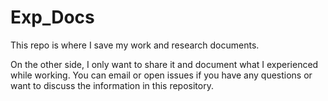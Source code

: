 # Exp_Docs
This repo is where I save my work and research documents.

On the other side, I only want to share it and document what I experienced while working. You can email or open issues if you have any questions or want to discuss the information in this repository.  
